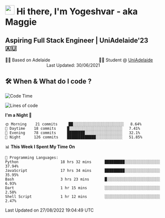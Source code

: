 <h1><img src="https://emojis.slackmojis.com/emojis/images/1531849430/4246/blob-sunglasses.gif?1531849430" width="30"/> Hi there, I'm Yogeshvar - aka Maggie</h1>

## Aspiring Full Stack Engineer | UniAdelaide'23 🇦🇺  
🏂🏻  Based on Adelaide &nbsp;&nbsp;&nbsp;&nbsp;&nbsp;&nbsp;&nbsp;&nbsp;&nbsp;&nbsp;&nbsp;&nbsp;&nbsp;&nbsp;&nbsp;&nbsp;&nbsp;&nbsp;&nbsp;&nbsp;&nbsp;&nbsp;&nbsp;&nbsp;&nbsp;&nbsp;&nbsp;&nbsp;&nbsp;&nbsp;&nbsp;&nbsp;&nbsp;&nbsp;&nbsp;&nbsp;&nbsp;&nbsp;&nbsp;👨‍💻 Student @ [UniAdelaide](https://www.adelaide.edu.au)   &nbsp;&nbsp;&nbsp;&nbsp;&nbsp;&nbsp;&nbsp;&nbsp;&nbsp;&nbsp;&nbsp;&nbsp;&nbsp;&nbsp;&nbsp;&nbsp;&nbsp;&nbsp;&nbsp;&nbsp;&nbsp;&nbsp;&nbsp;&nbsp;&nbsp;&nbsp;&nbsp;&nbsp;&nbsp;&nbsp;&nbsp;&nbsp; &nbsp;Last Updated: 30/06/2021

## 🛠 When & What do I code ?  

<!--START_SECTION:waka-->
![Code Time](http://img.shields.io/badge/Code%20Time-1%2C714%20hrs%2058%20mins-blue)

![Lines of code](https://img.shields.io/badge/From%20Hello%20World%20I%27ve%20Written-2%20Million%20lines%20of%20code-blue)

**I'm a Night 🦉** 

```text
🌞 Morning    21 commits     ██░░░░░░░░░░░░░░░░░░░░░░░   8.64% 
🌆 Daytime    18 commits     █░░░░░░░░░░░░░░░░░░░░░░░░   7.41% 
🌃 Evening    78 commits     ████████░░░░░░░░░░░░░░░░░   32.1% 
🌙 Night      126 commits    █████████████░░░░░░░░░░░░   51.85%

```


📊 **This Week I Spent My Time On** 

```text
💬 Programming Languages: 
Python                   18 hrs 32 mins      █████████░░░░░░░░░░░░░░░░   37.94% 
JavaScript               17 hrs 34 mins      █████████░░░░░░░░░░░░░░░░   35.95% 
Bash                     3 hrs 23 mins       █░░░░░░░░░░░░░░░░░░░░░░░░   6.93% 
Dart                     1 hr 15 mins        ░░░░░░░░░░░░░░░░░░░░░░░░░   2.58% 
Shell Script             1 hr 12 mins        ░░░░░░░░░░░░░░░░░░░░░░░░░   2.47%

```


 Last Updated on 27/08/2022 19:04:49 UTC
<!--END_SECTION:waka-->
